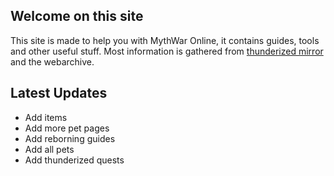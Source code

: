 ## Welcome on this site

This site is made to help you with MythWar Online, it contains guides, tools and other useful stuff. Most information is gathered from [thunderized mirror](https://thunderized.luigi311.com) and the webarchive.


## Latest Updates

- Add items
- Add more pet pages
- Add reborning guides
- Add all pets
- Add thunderized quests
